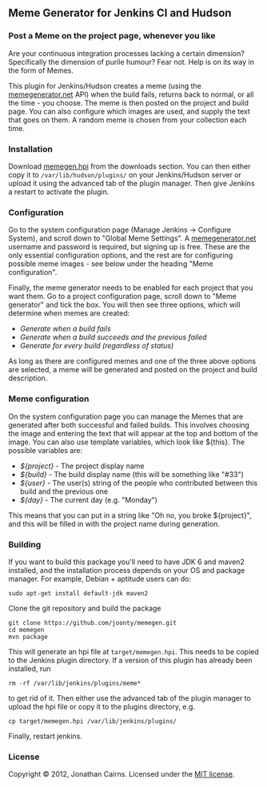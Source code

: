 ## Meme Generator for Jenkins CI and Hudson
### Post a Meme on the project page, whenever you like

Are your continuous integration processes lacking a certain dimension? Specifically the dimension of purile humour? Fear not. Help is on its way in the form of Memes.

This plugin for Jenkins/Hudson creates a meme (using the [memegenerator.net] API) when the build fails, returns back to normal, or all the time - you choose. The meme is then posted on the project and build page. You can also configure which images are used, and supply the text that goes on them. A random meme is chosen from your collection each time. 

### Installation 

Download [memegen.hpi](/downloads/joonty/memegen/memegen.hpi) from the downloads section. You can then either copy it to `/var/lib/hudson/plugins/` on
your Jenkins/Hudson server or upload it using the advanced tab of the plugin manager. Then give Jenkins a restart to activate the plugin.

### Configuration

Go to the system configuration page (Manage Jenkins -> Configure System), and scroll down to "Global Meme Settings". A [memegenerator.net] username and password is required, but signing up is free. These are the only essential configuration options, and the rest are for configuring possible meme images - see below under the heading "Meme configuration".

Finally, the meme generator needs to be enabled for each project that you want them. Go to a project configuration page, scroll down to "Meme generator" and tick the box. You will then see three options, which will determine when memes are created:

- *Generate when a build fails*
- *Generate when a build succeeds and the previous failed*
- *Generate for every build (regardless of status)*

As long as there are configured memes and one of the three above options are selected, a meme will be generated and posted on the project and build description.

### Meme configuration

On the system configuration page you can manage the Memes that are generated after both successful and failed builds. This involves choosing the image and entering the text that will appear at the top and bottom of the image. You can also use template variables, which look like ${this}. The possible variables are:

- *${project}* - The project display name
- *${build}* - The build display name (this will be something like "#33")
- *${user}* - The user(s) string of the people who contributed between this build and the previous one
- *${day}* - The current day (e.g. "Monday")

This means that you can put in a string like "Oh no, you broke ${project}", and this will be filled in with the project name during generation.

### Building

If you want to build this package you'll need to have JDK 6 and maven2 installed, and the installation process depends on your OS and package manager. For example, Debian + aptitude users can do:

    sudo apt-get install default-jdk maven2

Clone the git repository and build the package

    git clone https://github.com/joonty/memegen.git 
    cd memegen
    mvn package

This will generate an hpi file at `target/memegen.hpi`. This needs to be copied to the Jenkins plugin directory. If a version of this plugin has already been installed, run

    rm -rf /var/lib/jenkins/plugins/meme*

to get rid of it. Then either use the advanced tab of the plugin manager to upload the hpi file or copy it to the plugins directory, e.g. 

    cp target/memegen.hpi /var/lib/jenkins/plugins/

Finally, restart jenkins.

### License

Copyright &copy; 2012, Jonathan Cairns. Licensed under the [MIT license].

[MIT License]: https://github.com/jenkinsci/jenkins/raw/master/LICENSE.txt
[memegenerator.net]: http://memegenerator.net
